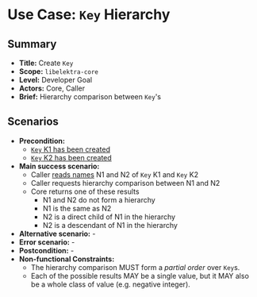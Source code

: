 # Use Case: `Key` Hierarchy

## Summary

- **Title:** Create `Key`
- **Scope:** `libelektra-core`
- **Level:** Developer Goal
- **Actors:** Core, Caller
- **Brief:** Hierarchy comparison between `Key`'s

## Scenarios

- **Precondition:**
  - [`Key` K1 has been created](UC_key_create.md)
  - [`Key` K2 has been created](UC_key_create.md)
- **Main success scenario:**
  - Caller [reads names](UC_key_name.md) N1 and N2 of `Key` K1 and `Key` K2
  - Caller requests hierarchy comparison between N1 and N2
  - Core returns one of these results
    - N1 and N2 do not form a hierarchy
    - N1 is the same as N2
    - N2 is a direct child of N1 in the hierarchy
    - N2 is a descendant of N1 in the hierarchy
- **Alternative scenario:** -
- **Error scenario:** -
- **Postcondition:** -
- **Non-functional Constraints:**
  - The hierarchy comparison MUST form a _partial order_ over `Key`s.
  - Each of the possible results MAY be a single value, but it MAY also be a whole class of value (e.g. negative integer).
